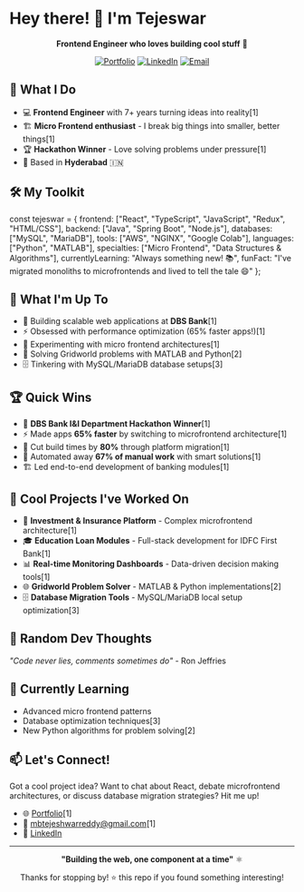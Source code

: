 # Hey there! 👋 I'm Tejeswar

<div align="center">
  
**Frontend Engineer who loves building cool stuff** 🚀

[![Portfolio](https://img.shields.io/badge/Portfolio-FF5722?style=for-the-badge&logo=todoist&logoColor=white)](https://mbtejeswar.netlify.app/)
[![LinkedIn](https://img.shields.io/badge/LinkedIn-0077B5?style=for-the-badge&logo=linkedin&logoColor=white)](https://linkedin.com/in/yourprofile)
[![Email](https://img.shields.io/badge/Email-D14836?style=for-the-badge&logo=gmail&logoColor=white)](mailto:mbtejeshwarreddy@gmail.com)

</div>

## 🚀 What I Do

- 💻 **Frontend Engineer** with 7+ years turning ideas into reality[1]
- 🏗️ **Micro Frontend enthusiast** - I break big things into smaller, better things[1]
- 🏆 **Hackathon Winner** - Love solving problems under pressure[1]
- 📍 Based in **Hyderabad** 🇮🇳

## 🛠️ My Toolkit

const tejeswar = {
frontend: ["React", "TypeScript", "JavaScript", "Redux", "HTML/CSS"],
backend: ["Java", "Spring Boot", "Node.js"],
databases: ["MySQL", "MariaDB"],
tools: ["AWS", "NGINX", "Google Colab"],
languages: ["Python", "MATLAB"],
specialties: ["Micro Frontend", "Data Structures & Algorithms"],
currentlyLearning: "Always something new! 📚",
funFact: "I've migrated monoliths to microfrontends and lived to tell the tale 😄"
};



## 🎯 What I'm Up To

- 🔨 Building scalable web applications at **DBS Bank**[1]
- ⚡ Obsessed with performance optimization (65% faster apps!)[1]
- 🎪 Experimenting with micro frontend architectures[1]
- 🧮 Solving Gridworld problems with MATLAB and Python[2]
- 🗄️ Tinkering with MySQL/MariaDB database setups[3]

## 🏆 Quick Wins

- 🥇 **DBS Bank I&I Department Hackathon Winner**[1]
- ⚡ Made apps **65% faster** by switching to microfrontend architecture[1]
- 🚀 Cut build times by **80%** through platform migration[1]
- 🤖 Automated away **67% of manual work** with smart solutions[1]
- 🏗️ Led end-to-end development of banking modules[1]

## 🔧 Cool Projects I've Worked On

- 🏦 **Investment & Insurance Platform** - Complex microfrontend architecture[1]
- 🎓 **Education Loan Modules** - Full-stack development for IDFC First Bank[1]
- 📊 **Real-time Monitoring Dashboards** - Data-driven decision making tools[1]
- 🌐 **Gridworld Problem Solver** - MATLAB & Python implementations[2]
- 🗄️ **Database Migration Tools** - MySQL/MariaDB local setup optimization[3]

## 💭 Random Dev Thoughts

*"Code never lies, comments sometimes do"* - Ron Jeffries

## 🌱 Currently Learning

- Advanced micro frontend patterns
- Database optimization techniques[3]
- New Python algorithms for problem solving[2]

## 📫 Let's Connect!

Got a cool project idea? Want to chat about React, debate microfrontend architectures, or discuss database migration strategies? Hit me up!

- 🌐 [Portfolio](https://mbtejeswar.netlify.app/)[1]
- 📧 mbtejeshwarreddy@gmail.com[1]
- 💼 [LinkedIn](https://linkedin.com/in/yourprofile)

---

<div align="center">

**"Building the web, one component at a time"** ⚛️

Thanks for stopping by! ⭐ this repo if you found something interesting!

</div>
